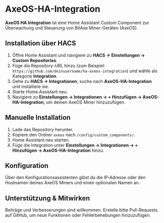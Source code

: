 # AxeOS-HA-Integration

**AxeOS HA Integration** ist eine Home Assistant Custom Component zur Überwachung und Steuerung von BitAxe Miner-Geräten (AxeOS).

## Installation über HACS

1. Öffne Home Assistant und navigiere zu **HACS → Einstellungen → Custom Repositories**.
2. Füge die Repository-URL hinzu (zum Beispiel: `https://github.com/deinusername/ha-axeos-integration`) und wähle als Kategorie **Integration**.
3. Gehe zu **HACS → Integrationen**, suche nach **AxeOS-HA-Integration** und installiere sie.
4. Starte Home Assistant neu.
5. Navigiere zu **Einstellungen → Integrationen → + Hinzufügen → AxeOS-HA-Integration**, um deinen AxeOS Miner hinzuzufügen.

## Manuelle Installation

1. Lade das Repository herunter.
2. Kopiere den Ordner `axeos` nach `/config/custom_components/`.
3. Home Assistant neu starten.
4. Füge die Integration unter **Einstellungen → Integrationen → + Hinzufügen → AxeOS-HA-Integration** hinzu.

## Konfiguration

Über den Konfigurationsassistenten gibst du die IP-Adresse oder den Hostnamen deines AxeOS Miners und einen optionalen Namen an.

## Unterstützung & Mitwirken

Beiträge und Verbesserungen sind willkommen. Erstelle bitte Pull-Requests auf GitHub, um neue Funktionen oder Fehlerbehebungen hinzuzufügen.
